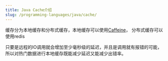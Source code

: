 ```yaml
---
title: Java Cache介绍
slug: /programming-languages/java/cache/
---
```


缓存分为本地缓存和分布式缓存，本地缓存可以使用[Caffeine](./caffeine)，
分布式缓存可以使用redis

只要是远程的IO调用就会增加至少毫秒级的延迟，并且是调用就有报错的可能，
所以对热门数据进行本地缓存既能减少延迟又能减少出错率。
